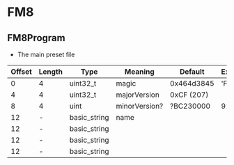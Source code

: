 # FM8

## FM8Program

- The main preset file

| Offset | Length | Type         | Meaning       | Default    | Examples |
|--------|--------|--------------|---------------|------------|----------|
| 0      | 4      | uint32_t     | magic         | 0x464d3845 | 'FM8E'   |
| 4      | 4      | uint32_t     | majorVersion  | 0xCF (207) |          |
| 8      | 4      | uint         | minorVersion? | ?BC230000  | 9148     |
| 12     | -      | basic_string | name          |            |          |
| 12     | -      | basic_string |               |            |          |
| 12     | -      | basic_string |               |            |          |
| 12     | -      | basic_string |               |            |          |
